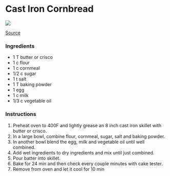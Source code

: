 # Cast Iron Cornbread

![](../assets/images/cornbread.jpg)

[Source](https://www.kyleecooks.com/fluffy-golden-skillet-corn-bread/#wprm-recipe-container-6403)

### Ingredients

- 1 T butter or crisco
- 1 c flour
- 1 c cornmeal
- 1/2 c sugar
- 1 t salt
- 1 T baking powder
- 1 egg
- 1 c milk
- 1/3 c vegetable oil

### Instructions

1. Preheat oven to 400F and lightly grease an 8 inch cast iron skillet with butter or crisco.
2. In a large bowl, combine flour, cornmeal, sugar, salt and baking powder.
3. In another bowl blend the egg, milk and vegetable oil until well combined.
4. Add wet ingredients to dry ingredients and mix until just combined.
5. Pour batter into skillet.
6. Bake for 24 min and then check every couple minutes with cake tester.
7. Remove from oven and let it cool for 10 min

